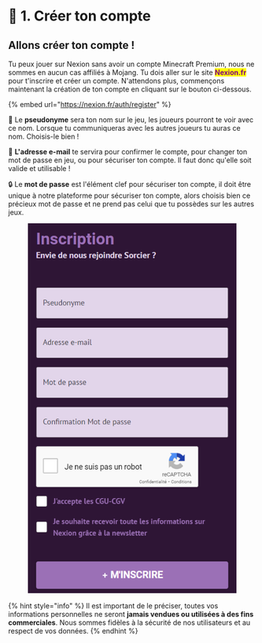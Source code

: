 # 👤 1. Créer ton compte

## Allons créer ton compte !

Tu peux jouer sur Nexion sans avoir un compte Minecraft Premium, nous ne sommes en aucun cas affiliés à Mojang. Tu dois aller sur le site <mark style="color:purple;">**Nexion.fr**</mark> pour t'inscrire et créer un compte. N'attendons plus, commençons maintenant la création de ton compte en cliquant sur le bouton ci-dessous.

{% embed url="https://nexion.fr/auth/register" %}

👤 Le **pseudonyme** sera ton nom sur le jeu, les joueurs pourront te voir avec ce nom. Lorsque tu communiqueras avec les autres joueurs tu auras ce nom. Choisis-le bien !

📧 **L'adresse e-mail** te servira pour confirmer le compte, pour changer ton mot de passe en jeu, ou pour sécuriser ton compte. Il faut donc qu'elle soit valide et utilisable !

🔒 Le **mot de passe** est l'élément clef pour sécuriser ton compte, il doit être unique à notre plateforme pour sécuriser ton compte, alors choisis bien ce précieux mot de passe et ne prend pas celui que tu possèdes sur les autres jeux.



<figure><img src="../.gitbook/assets/image (5) (2).png" alt=""><figcaption></figcaption></figure>



{% hint style="info" %}
Il est important de le préciser, toutes vos informations personnelles ne seront **jamais vendues ou utilisées à des fins commerciales**. Nous sommes fidèles à la sécurité de nos utilisateurs et au respect de vos données.
{% endhint %}
